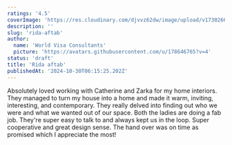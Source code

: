 ```yaml
---
ratings: '4.5'
coverImage: 'https://res.cloudinary.com/djvvz62dw/image/upload/v1730266666/greywall/reviews/uHIJCfKW06_RG24lqrbo5-transformed_lwjts9.webp'
description: ''
slug: 'rida-aftab'
author:
  name: 'World Visa Consultants'
  picture: 'https://avatars.githubusercontent.com/u/178646765?v=4'
status: 'draft'
title: 'Rida aftab'
publishedAt: '2024-10-30T06:15:25.202Z'
---
```


Absolutely loved working with Catherine and Zarka for my home interiors. They managed to turn my house into a home and made it warm, inviting, interesting, and contemporary. They really delved into finding out who we were and what we wanted out of our space. Both the ladies are doing a fab job. They're super easy to talk to and always kept us in the loop. Super cooperative and great design sense. The hand over was on time as promised which I appreciate the most!